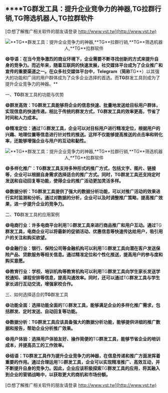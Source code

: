 ## ****TG**群发工具：提升企业竞争力的神器,**TG**拉群行销,**TG**筛选机器人,**TG**拉群软件**

[😍想了解推广相关软件的朋友请登录 http://www.vst.tw](http://www.vst.tw)

 <center><img src="https://vst.tw/MP4/tuiguang/png/2.png" alt="**TG**群发工具：提升企业竞争力的神器,**TG**拉群行销,**TG**筛选机器人,**TG**拉群软件"></center>

**😄导语：在当今竞争激烈的商业环境下，企业需要不断寻找创新的方式来提升自身的竞争力。而近年来，随着互联网的快速发展，社交媒体平台成为了企业推广和宣传的重要渠道之一。在众多社交媒体平台中，Telegram（简称**TG**）以其强大的功能和广阔的用户群体成为了众多企业选择的首选。而**TG**群发工具则成为了提升企业竞争力的神器。**

一、**TG**群发工具的功能与优势

**😄群发高效：**TG**群发工具能够将企业的信息快速、批量地发送给目标用户群体，实现信息的快速传递。相比于传统的群发方式，**TG**群发工具的效率更高，节省了时间和人力成本。**

**😄精准定位：通过**TG**群发工具，企业可以对目标用户进行精准定位，根据用户的兴趣、地理位置等信息进行针对性的推送。这样不仅能够提高推送的点击率和转化率，还能够增强企业与用户的互动和黏性。**

 <center><img src="https://vst.tw/MP4/tuiguang/png/7.png" alt="**TG**群发工具：提升企业竞争力的神器,**TG**拉群行销,**TG**筛选机器人,**TG**拉群软件"></center>

**😄多样化推广：**TG**群发工具支持多种形式的推广方式，包括文字、图片、链接等，企业可以根据自身需求选择适合的推广方式。同时，**TG**群发工具还支持定时发送和自动回复等功能，使得企业的推广活动更加灵活多样。**

**😄数据分析：**TG**群发工具提供了强大的数据分析功能，可以对推广活动的效果进行实时监测和分析。通过对数据的分析，企业可以及时调整推广策略，提高推广效果，进一步提升企业的竞争力。**

二、**TG**群发工具的应用案例

**😄电商行业：许多电商平台利用**TG**群发工具来进行商品推广和用户互动。通过**TG**群发工具，电商企业可以将最新的促销活动、优惠信息等快速传达给用户，吸引用户的关注和购买欲望。**

**😄金融行业：银行、保险公司等金融机构可以利用**TG**群发工具向潜在客户发送保险产品、贷款服务等相关信息。通过精准定位和个性化推送，提高用户的参与度和购买意愿。**

**😄教育行业：学校、培训机构等教育机构可以利用**TG**群发工具向学生家长发送学校通知、课程安排等信息，提高沟通效率。同时，还可以通过**TG**群发工具与学生家长进行互动交流，增强家校合作。**

三、如何选择适合的**TG**群发工具

**😄功能全面：选择功能全面的**TG**群发工具，能够满足企业的多样化推广需求，包括群发、定时发送、自动回复等功能。**

**😄数据分析：**TG**群发工具应该具备强大的数据分析功能，能够提供详细的推广数据和报告，帮助企业分析推广效果。**

**😄用户体验：选择用户体验友好、操作简便的**TG**群发工具，能够节省企业的培训成本，并提高员工的工作效率。**

**😄结语：**TG**群发工具作为提升企业竞争力的神器，在信息传递和推广方面发挥着重要的作用。通过合理运用**TG**群发工具，企业可以实现精准推广、高效互动，并不断提升自身的竞争力。因此，企业应该积极探索**TG**群发工具的应用，将其融入到企业的营销战略中，以获取更大的商机和市场份额。**

[😍想了解推广相关软件的朋友请登录 http://www.vst.tw](http://www.vst.tw)



